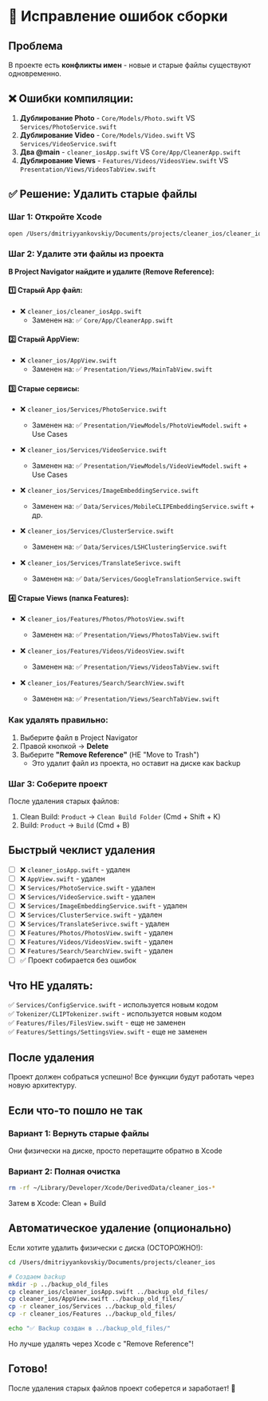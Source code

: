 # 🔧 Исправление ошибок сборки

## Проблема

В проекте есть **конфликты имен** - новые и старые файлы существуют одновременно.

## ❌ Ошибки компиляции:

1. **Дублирование Photo** - `Core/Models/Photo.swift` VS `Services/PhotoService.swift`
2. **Дублирование Video** - `Core/Models/Video.swift` VS `Services/VideoService.swift`  
3. **Два @main** - `cleaner_iosApp.swift` VS `Core/App/CleanerApp.swift`
4. **Дублирование Views** - `Features/Videos/VideosView.swift` VS `Presentation/Views/VideosTabView.swift`

## ✅ Решение: Удалить старые файлы

### Шаг 1: Откройте Xcode

```bash
open /Users/dmitriyyankovskiy/Documents/projects/cleaner_ios/cleaner_ios.xcworkspace
```

### Шаг 2: Удалите эти файлы из проекта

**В Project Navigator найдите и удалите (Remove Reference):**

#### 1️⃣ Старый App файл:
- ❌ `cleaner_ios/cleaner_iosApp.swift` 
  - Заменен на: ✅ `Core/App/CleanerApp.swift`

#### 2️⃣ Старый AppView:
- ❌ `cleaner_ios/AppView.swift`
  - Заменен на: ✅ `Presentation/Views/MainTabView.swift`

#### 3️⃣ Старые сервисы:
- ❌ `cleaner_ios/Services/PhotoService.swift`
  - Заменен на: ✅ `Presentation/ViewModels/PhotoViewModel.swift` + Use Cases

- ❌ `cleaner_ios/Services/VideoService.swift`
  - Заменен на: ✅ `Presentation/ViewModels/VideoViewModel.swift` + Use Cases

- ❌ `cleaner_ios/Services/ImageEmbeddingService.swift`
  - Заменен на: ✅ `Data/Services/MobileCLIPEmbeddingService.swift` + др.

- ❌ `cleaner_ios/Services/ClusterService.swift`
  - Заменен на: ✅ `Data/Services/LSHClusteringService.swift`

- ❌ `cleaner_ios/Services/TranslateSerivce.swift`
  - Заменен на: ✅ `Data/Services/GoogleTranslationService.swift`

#### 4️⃣ Старые Views (папка Features):
- ❌ `cleaner_ios/Features/Photos/PhotosView.swift`
  - Заменен на: ✅ `Presentation/Views/PhotosTabView.swift`

- ❌ `cleaner_ios/Features/Videos/VideosView.swift`
  - Заменен на: ✅ `Presentation/Views/VideosTabView.swift`

- ❌ `cleaner_ios/Features/Search/SearchView.swift`
  - Заменен на: ✅ `Presentation/Views/SearchTabView.swift`

### Как удалять правильно:

1. Выберите файл в Project Navigator
2. Правой кнопкой → **Delete**
3. Выберите **"Remove Reference"** (НЕ "Move to Trash")
   - Это удалит файл из проекта, но оставит на диске как backup

### Шаг 3: Соберите проект

После удаления старых файлов:

1. Clean Build: `Product` → `Clean Build Folder` (Cmd + Shift + K)
2. Build: `Product` → `Build` (Cmd + B)

## Быстрый чеклист удаления

- [ ] ❌ `cleaner_iosApp.swift` - удален
- [ ] ❌ `AppView.swift` - удален
- [ ] ❌ `Services/PhotoService.swift` - удален
- [ ] ❌ `Services/VideoService.swift` - удален
- [ ] ❌ `Services/ImageEmbeddingService.swift` - удален
- [ ] ❌ `Services/ClusterService.swift` - удален
- [ ] ❌ `Services/TranslateSerivce.swift` - удален
- [ ] ❌ `Features/Photos/PhotosView.swift` - удален
- [ ] ❌ `Features/Videos/VideosView.swift` - удален
- [ ] ❌ `Features/Search/SearchView.swift` - удален
- [ ] ✅ Проект собирается без ошибок

## Что НЕ удалять:

✅ `Services/ConfigService.swift` - используется новым кодом  
✅ `Tokenizer/CLIPTokenizer.swift` - используется новым кодом  
✅ `Features/Files/FilesView.swift` - еще не заменен  
✅ `Features/Settings/SettingsView.swift` - еще не заменен  

## После удаления

Проект должен собраться успешно! Все функции будут работать через новую архитектуру.

## Если что-то пошло не так

### Вариант 1: Вернуть старые файлы
Они физически на диске, просто перетащите обратно в Xcode

### Вариант 2: Полная очистка
```bash
rm -rf ~/Library/Developer/Xcode/DerivedData/cleaner_ios-*
```
Затем в Xcode: Clean + Build

## Автоматическое удаление (опционально)

Если хотите удалить физически с диска (ОСТОРОЖНО!):

```bash
cd /Users/dmitriyyankovskiy/Documents/projects/cleaner_ios

# Создаем backup
mkdir -p ../backup_old_files
cp cleaner_ios/cleaner_iosApp.swift ../backup_old_files/
cp cleaner_ios/AppView.swift ../backup_old_files/
cp -r cleaner_ios/Services ../backup_old_files/
cp -r cleaner_ios/Features ../backup_old_files/

echo "✅ Backup создан в ../backup_old_files/"
```

Но лучше удалять через Xcode с "Remove Reference"!

## Готово!

После удаления старых файлов проект соберется и заработает! 🚀

